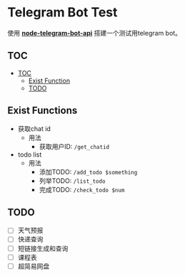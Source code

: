 # Telegram Bot Test

使用 **[node-telegram-bot-api](https://github.com/yagop/node-telegram-bot-api)** 搭建一个测试用telegram bot。

## TOC

- [TOC](#toc)
  - [Exist Function](#exist-functions)
  - [TODO](#todo)

## Exist Functions

- 获取chat id
  - 用法
    - 获取用户ID: ``/get_chatid``
- todo list
  - 用法
    - 添加TODO: ``/add_todo $something``
    - 列举TODO: ``/list_todo``
    - 完成TODO: ``/check_todo $num``

## TODO

- [ ] 天气预报
- [ ] 快递查询
- [ ] 短链接生成和查询
- [ ] 课程表
- [ ] 超简易网盘
